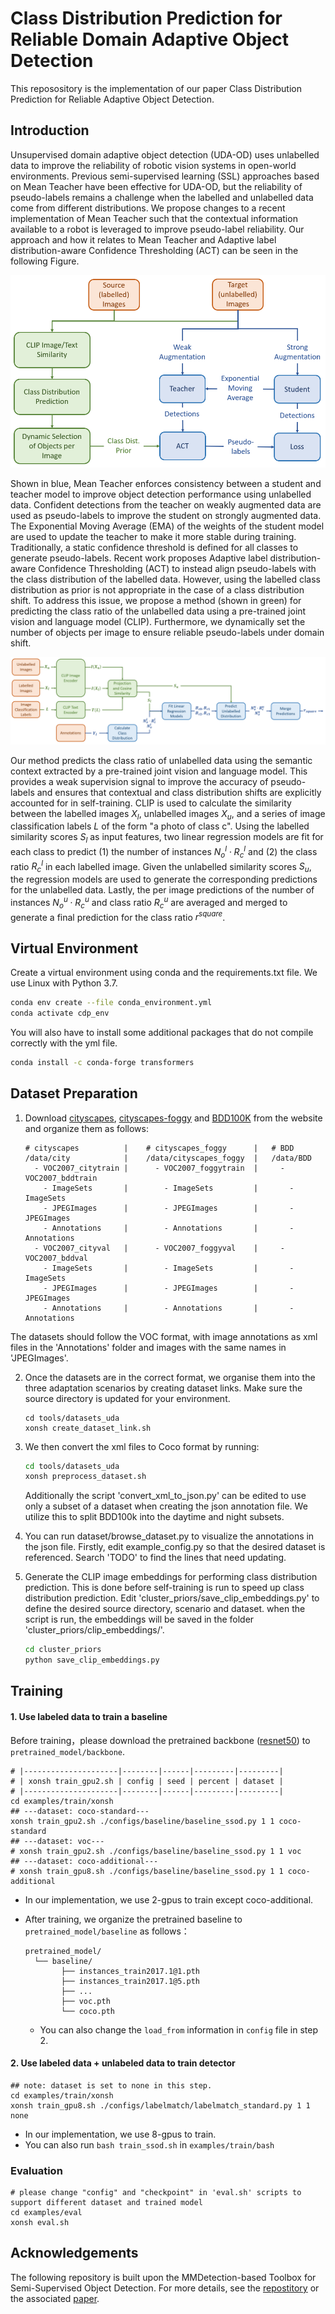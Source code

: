 # Class Distribution Prediction for Reliable Domain Adaptive Object Detection

This reposository is the implementation of our paper Class Distribution Prediction for Reliable Adaptive Object Detection. 

## Introduction

Unsupervised domain adaptive object detection (UDA-OD) uses unlabelled data to improve the reliability of robotic vision systems in open-world environments. Previous semi-supervised learning (SSL) approaches based on Mean Teacher have been effective for UDA-OD, but the reliability of pseudo-labels remains a challenge when the labelled and unlabelled data come from different distributions. We propose changes to a recent implementation of Mean Teacher such that the contextual information available to a robot is leveraged to improve pseudo-label reliability. Our approach and how it relates to Mean Teacher and Adaptive label distribution-aware Confidence Thresholding (ACT) can be seen in the following Figure.

![](hook_figure_1.5.PNG)

Shown in blue, Mean Teacher enforces consistency between a student and teacher model to improve object detection performance using unlabelled data. Confident detections from the teacher on weakly augmented data are used as pseudo-labels to improve the student on strongly augmented data. The Exponential Moving Average (EMA) of the weights of the student model are used to update the teacher to make it more stable during training. Traditionally, a static confidence threshold is defined for all classes to generate pseudo-labels. Recent work proposes Adaptive label distribution-aware Confidence Thresholding (ACT) to instead align pseudo-labels with the class distribution of the labelled data. However, using the labelled class distribution as prior is not appropriate in the case of a class distribution shift. To address this issue, we propose a method (shown in green) for predicting the class ratio of the unlabelled data using a pre-trained joint vision and language model (CLIP). Furthermore, we dynamically set the number of objects per image to ensure reliable pseudo-labels under domain shift.

![](class_ratio_prediction_1.2.PNG)

Our method predicts the class ratio of unlabelled data using the semantic context extracted by a pre-trained joint vision and language model. This provides a weak supervision signal to improve the accuracy of pseudo-labels and ensures that contextual and class distribution shifts are explicitly accounted for in self-training. CLIP is used to calculate the similarity between the labelled images $X_{l}$, unlabelled images $X_{u}$, and a series of image classification labels $L$ of the form "a photo of class c". Using the labelled similarity scores $S_{l}$ as input features, two linear regression models are fit for each class to predict (1) the number of instances $N_{o}^{l} \cdot R_{c}^{l}$ and (2) the class ratio $R_{c}^{l}$ in each labelled image. Given the unlabelled similarity scores $S_{u}$, the regression models are used to generate the corresponding predictions for the unlabelled data. Lastly, the per image predictions of the number of instances $N_{o}^{u} \cdot R_{c}^{u}$ and class ratio $R_{c}^{u}$ are averaged and merged to generate a final prediction for the class ratio $r^{square}$.

## Virtual Environment

Create a virtual environment using conda and the requirements.txt file. We use Linux with Python 3.7.
```bash
conda env create --file conda_environment.yml
conda activate cdp_env
```
You will also have to install some additional packages that do not compile correctly with the yml file.
```bash
conda install -c conda-forge transformers
```
## Dataset Preparation

1. Download [cityscapes](https://cityscapes-dataset.com), [cityscapes-foggy](https://cityscapes-dataset.com) and [BDD100K](https://bdd-data.berkeley.edu) from the website and organize them as follows:

   ```shell
   # cityscapes          |    # cityscapes_foggy      |   # BDD
   /data/city            |    /data/cityscapes_foggy  |   /data/BDD
     - VOC2007_citytrain |      - VOC2007_foggytrain  |     - VOC2007_bddtrain
       - ImageSets       |        - ImageSets         |       - ImageSets
       - JPEGImages      |        - JPEGImages        |       - JPEGImages
       - Annotations     |        - Annotations       |       - Annotations 
     - VOC2007_cityval   |      - VOC2007_foggyval    |     - VOC2007_bddval 
       - ImageSets       |        - ImageSets         |       - ImageSets
       - JPEGImages      |        - JPEGImages        |       - JPEGImages
       - Annotations     |        - Annotations       |       - Annotations 
   ```
The datasets should follow the VOC format, with image annotations as xml files in the 'Annotations' folder and images with the same names in 'JPEGImages'.

2. Once the datasets are in the correct format, we organise them into the three adaptation scenarios by creating dataset links. Make sure the source directory is updated for your environment. 

   ```shell
   cd tools/datasets_uda
   xonsh create_dataset_link.sh
   ```

3. We then convert the xml files to Coco format by running:

   ```bash
   cd tools/datasets_uda
   xonsh preprocess_dataset.sh
   ```
   Additionally the script 'convert_xml_to_json.py' can be edited to use only a subset of a dataset when creating the json annotation file. We utilize this to split BDD100k into the daytime and night subsets.
   
4. You can run dataset/browse_dataset.py to visualize the annotations in the json file. Firstly, edit example_config.py so that the desired dataset is referenced. Search 'TODO' to find the lines that need updating.

5. Generate the CLIP image embeddings for performing class distribution prediction. This is done before self-training is run to speed up class distribution prediction. Edit 'cluster_priors/save_clip_embeddings.py' to define the desired source directory, scenario and dataset. when the script is run, the embeddings will be saved in the folder 'cluster_priors/clip_embeddings/'.

   ```bash
   cd cluster_priors
   python save_clip_embeddings.py
   ```

## Training

#### 1. Use labeled data to train a baseline

Before training，please download the pretrained backbone ([resnet50](https://download.pytorch.org/models/resnet50-19c8e357.pth)) to `pretrained_model/backbone`.

```shell
# |---------------------|--------|------|---------|---------|
# | xonsh train_gpu2.sh | config | seed | percent | dataset |
# |---------------------|--------|------|---------|---------|
cd examples/train/xonsh
## ---dataset: coco-standard---
xonsh train_gpu2.sh ./configs/baseline/baseline_ssod.py 1 1 coco-standard
## ---dataset: voc---
# xonsh train_gpu2.sh ./configs/baseline/baseline_ssod.py 1 1 voc
## ---dataset: coco-additional---
# xonsh train_gpu8.sh ./configs/baseline/baseline_ssod.py 1 1 coco-additional
```

- In our implementation, we use 2-gpus to train except coco-additional.

- After training, we organize the pretrained baseline to `pretrained_model/baseline` as follows：

  ```shell
  pretrained_model/
  	└── baseline/
          ├── instances_train2017.1@1.pth
          ├── instances_train2017.1@5.pth
          ├── ...
          ├── voc.pth
          └── coco.pth
  ```

  - You can also change the `load_from` information in `config` file in step 2.

#### 2. Use labeled data + unlabeled data to train detector

```shell
## note: dataset is set to none in this step.
cd examples/train/xonsh
xonsh train_gpu8.sh ./configs/labelmatch/labelmatch_standard.py 1 1 none
```

- In our implementation, we use 8-gpus to train.
- You can also run `bash train_ssod.sh` in `examples/train/bash`

### Evaluation

```shell
# please change "config" and "checkpoint" in 'eval.sh' scripts to support different dataset and trained model
cd examples/eval
xonsh eval.sh
```

## Acknowledgements
The following repository is built upon the MMDetection-based Toolbox for Semi-Supervised Object Detection. For more details, see the [repostitory](https://github.com/hikvision-research/SSOD) or the associated [paper](https://arxiv.org/abs/2206.06608).


